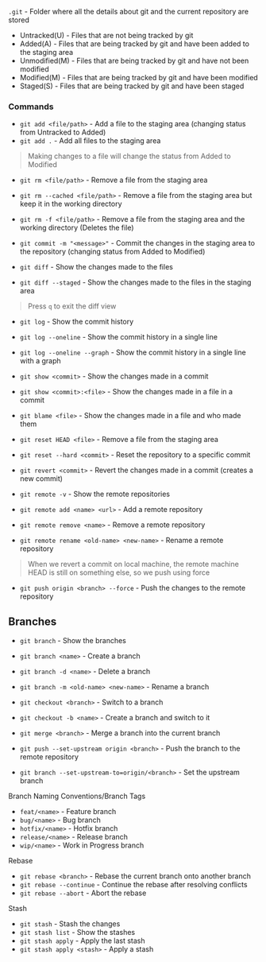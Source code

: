 `.git` - Folder where all the details about git and the current repository are stored

- Untracked(U) - Files that are not being tracked by git
- Added(A) - Files that are being tracked by git and have been added to the staging area
- Unmodified(M) - Files that are being tracked by git and have not been modified
- Modified(M) - Files that are being tracked by git and have been modified
- Staged(S) - Files that are being tracked by git and have been staged

### Commands
- `git add <file/path>` - Add a file to the staging area (changing status from Untracked to Added)
- `git add .` - Add all files to the staging area

> Making changes to a file will change the status from Added to Modified

- `git rm <file/path>` - Remove a file from the staging area
- `git rm --cached <file/path>` - Remove a file from the staging area but keep it in the working directory
- `git rm -f <file/path>` - Remove a file from the staging area and the working directory (Deletes the file)

- `git commit -m "<message>"` - Commit the changes in the staging area to the repository (changing status from Added to Modified)

- `git diff` - Show the changes made to the files
- `git diff --staged` - Show the changes made to the files in the staging area
> Press `q` to exit the diff view

- `git log` - Show the commit history
- `git log --oneline` - Show the commit history in a single line
- `git log --oneline --graph` - Show the commit history in a single line with a graph

- `git show <commit>` - Show the changes made in a commit
- `git show <commit>:<file>` - Show the changes made in a file in a commit

- `git blame <file>` - Show the changes made in a file and who made them

- `git reset HEAD <file>` - Remove a file from the staging area
- `git reset --hard <commit>` - Reset the repository to a specific commit
- `git revert <commit>` - Revert the changes made in a commit (creates a new commit)


- `git remote -v` - Show the remote repositories
- `git remote add <name> <url>` - Add a remote repository
- `git remote remove <name>` - Remove a remote repository
- `git remote rename <old-name> <new-name>` - Rename a remote repository

> When we revert a commit on local machine, the remote machine HEAD is still on something else, so we push using force
- `git push origin <branch> --force` - Push the changes to the remote repository

## Branches

- `git branch` - Show the branches
- `git branch <name>` - Create a branch
- `git branch -d <name>` - Delete a branch
- `git branch -m <old-name> <new-name>` - Rename a branch
- `git checkout <branch>` - Switch to a branch
- `git checkout -b <name>` - Create a branch and switch to it
- `git merge <branch>` - Merge a branch into the current branch

- `git push --set-upstream origin <branch>` - Push the branch to the remote repository
- `git branch --set-upstream-to=origin/<branch>` - Set the upstream branch

Branch Naming Conventions/Branch Tags
- `feat/<name>` - Feature branch
- `bug/<name>` - Bug branch
- `hotfix/<name>` - Hotfix branch
- `release/<name>` - Release branch
- `wip/<name>` - Work in Progress branch

Rebase

- `git rebase <branch>` - Rebase the current branch onto another branch
- `git rebase --continue` - Continue the rebase after resolving conflicts
- `git rebase --abort` - Abort the rebase

Stash
- `git stash` - Stash the changes
- `git stash list` - Show the stashes
- `git stash apply` - Apply the last stash
- `git stash apply <stash>` - Apply a stash